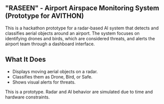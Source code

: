 ## "RASEEN" - Airport Airspace Monitoring System (Prototype for AVITHON)

This is a hackathon prototype for a radar-based AI system that detects and classifies aerial objects around an airport. The system focuses on identifying drones and birds, which are considered threats, and alerts the airport team through a dashboard interface.


## What It Does

- Displays moving aerial objects on a radar.
- Classifies them as Drone, Bird, or Safe.
- Shows visual alerts for threats.

  
This is a prototype. Radar and AI behavior are simulated due to time and hardware constraints.
